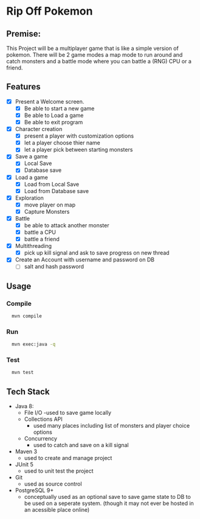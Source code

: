 # Rip Off Pokemon
## Premise:
This Project will be a multiplayer game that is like a simple version of pokemon. There will be 2 game modes a map mode to run around and catch monsters and a battle mode where you can battle a (RNG) CPU or a friend.

## Features
  - [X] Present a Welcome screen.
    - [x] Be able to start a new game
    - [X] Be able to Load a game
    - [x] Be able to exit program
  - [x] Character creation
    - [x] present a player with customization options
    - [x] let a player choose thier name
    - [x] let a player pick between starting monsters
  - [x] Save a game
    - [x] Local Save
    - [x] Database save
  - [x] Load a game
    - [x] Load from Local Save
    - [x] Load from Database save
  - [x] Exploration
    - [x] move player on map
    - [x] Capture Monsters
  - [x] Battle
    - [x] be able to attack another monster
    - [x] battle a CPU
    - [x] battle a friend
  - [x] Multithreading
     - [x] pick up kill signal and ask to save progress on new thread 
  - [x] Create an Account with username and password on DB
    - [ ] salt and hash password
  
## Usage
 ### Compile
```bash
  mvn compile
```
### Run
```bash
  mvn exec:java -q
```
### Test
```bash
  mvn test
```
## Tech Stack
- Java 8:
  - File I/O
    -used to save game locally
  - Collections API
    - used many places including list of monsters and player  choice options
  - Concurrency
    - used to catch and save on a kill signal 
- Maven 3
    - used to create and manage project
- JUnit 5
  - used to unit test the project
- Git
   - used as source control
- PostgreSQL 9+
  - conceptually used as an optional save to save game state to DB to be used on a seperate system. (though it may not ever be hosted in an acessible place online)

